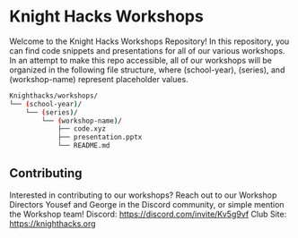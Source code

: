 # Knight Hacks Workshops
Welcome to the Knight Hacks Workshops Repository! In this repository, you can find code snippets and presentations for all of our various workshops. In an attempt to make this repo accessible, all of our workshops will be organized in the following file structure, where (school-year), (series), and (workshop-name) represent placeholder values.

```bash
Knighthacks/workshops/
└── (school-year)/
    └── (series)/
        └── (workshop-name)/
            ├── code.xyz
            ├── presentation.pptx
            └── README.md
```

## Contributing
Interested in contributing to our workshops? Reach out to our Workshop Directors Yousef and George in the Discord community, or simple mention the Workshop team!
Discord: https://discord.com/invite/Kv5g9vf
Club Site: https://knighthacks.org
